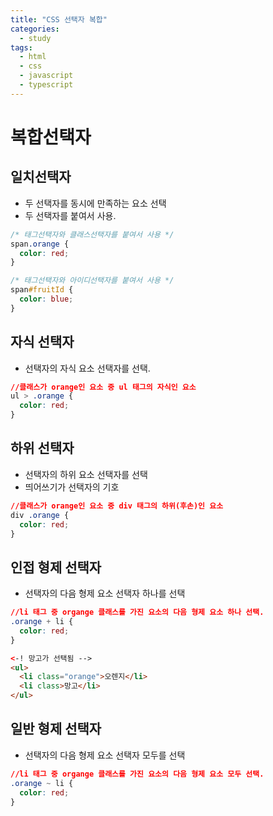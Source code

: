 ```yaml
---
title: "CSS 선택자 복합"
categories:
  - study
tags:
  - html
  - css
  - javascript
  - typescript
---
```


# 복합선택자

## 일치선택자 
- 두 선택자를 동시에 만족하는 요소 선택
- 두 선택자를 붙여서 사용.
```css
/* 태그선택자와 클래스선택자를 붙여서 사용 */
span.orange {
  color: red;
}
```
```css
/* 태그선택자와 아이디선택자를 붙여서 사용 */
span#fruitId {
  color: blue;
}
```

## 자식 선택자
- 선택자의 자식 요소 선택자를 선택.
```css
//클래스가 orange인 요소 중 ul 태그의 자식인 요소
ul > .orange {
  color: red;
}
```

## 하위 선택자
- 선택자의 하위 요소 선택자를 선택
- 띄어쓰기가 선택자의 기호
```css
//클래스가 orange인 요소 중 div 태그의 하위(후손)인 요소
div .orange {
  color: red;
}
```

## 인접 형제 선택자
- 선택자의 다음 형제 요소 선택자 하나를 선택
```css
//li 태그 중 organge 클래스를 가진 요소의 다음 형제 요소 하나 선택.
.orange + li {
  color: red;
}
```
```html
<-! 망고가 선택됨 -->
<ul>
  <li class="orange">오렌지</li>
  <li class>망고</li> 
</ul>
```

## 일반 형제 선택자
- 선택자의 다음 형제 요소 선택자 모두를 선택
```css
//li 태그 중 organge 클래스를 가진 요소의 다음 형제 요소 모두 선택.
.orange ~ li {
  color: red;
}
```